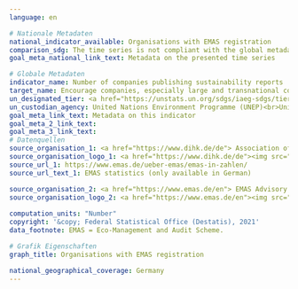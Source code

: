 ```yaml
---
language: en    

# Nationale Metadaten    
national_indicator_available: Organisations with EMAS registration    
comparison_sdg: The time series is not compliant with the global metadata, but provides additional information.    
goal_meta_national_link_text: Metadata on the presented time series    

# Globale Metadaten    
indicator_name: Number of companies publishing sustainability reports    
target_name: Encourage companies, especially large and transnational companies, to adopt sustainable practices and to integrate sustainability information into their reporting cycle    
un_designated_tier: <a href="https://unstats.un.org/sdgs/iaeg-sdgs/tier-classification/" title="Click here for more information on the UN tier classification."  target="_blank">Tier II</a>    
un_custodian_agency: United Nations Environment Programme (UNEP)<br>United Nations Conference on Trade and Development (UNCTAD)    
goal_meta_link_text: Metadata on this indicator    
goal_meta_2_link_text:     
goal_meta_3_link_text:         
# Datenquellen
source_organisation_1: <a href="https://www.dihk.de/de"> Association of German Chambers of Commerce and Industry </a>
source_organisation_logo_1: <a href="https://www.dihk.de/de"><img src="https://g205sdgs.github.io/sdg-indicators/public/OrgImgEn/dihk.png" alt="Logo dihk" style="height:60px; width:148px"/></a>
source_url_1: https://www.emas.de/ueber-emas/emas-in-zahlen/
source_url_text_1: EMAS statistics (only available in German)

source_organisation_2: <a href="https://www.emas.de/en"> EMAS Advisory Board (UGA) </a>
source_organisation_logo_2: <a href="https://www.emas.de/en"><img src="https://g205sdgs.github.io/sdg-indicators/public/OrgImgEn/uga.png" alt="Logo uga" style="height:60px; width:148px"/></a>
    
computation_units: "Number"    
copyright: '&copy; Federal Statistical Office (Destatis), 2021'    
data_footnote: EMAS = Eco-Management and Audit Scheme.    

# Grafik Eigenschaften    
graph_title: Organisations with EMAS registration    

national_geographical_coverage: Germany    
---
```


<span></span>